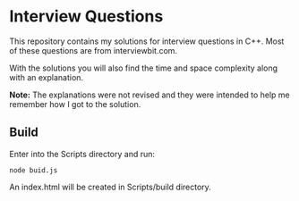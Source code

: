 # Interview Questions

This repository contains my solutions for interview questions in C++. Most of these questions are from interviewbit.com.

With the solutions you will also find the time and space complexity along with an explanation.

**Note:** The explanations were not revised and they were intended to help me remember how I got to the solution.

## Build

Enter into the Scripts directory and run:

```
node buid.js
```

An index.html will be created in Scripts/build directory.